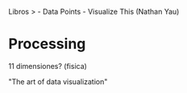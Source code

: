 Libros > 
	- Data Points
	- Visualize This (Nathan Yau)

Processing
===============

11 dimensiones? (fisica)


"The art of data visualization"